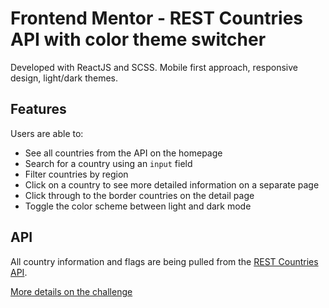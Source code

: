 # Frontend Mentor - REST Countries API with color theme switcher

Developed with ReactJS and SCSS. Mobile first approach, responsive design, light/dark themes.

## Features

Users are able to:

- See all countries from the API on the homepage
- Search for a country using an `input` field
- Filter countries by region
- Click on a country to see more detailed information on a separate page
- Click through to the border countries on the detail page
- Toggle the color scheme between light and dark mode

## API

All country information and flags are being pulled from the [REST Countries API](https://restcountries.eu).

[More details on the challenge](https://www.frontendmentor.io/challenges/rest-countries-api-with-color-theme-switcher-5cacc469fec04111f7b848ca/hub/rest-countries-api-with-color-theme-switcher-jTEfd1I9M)
